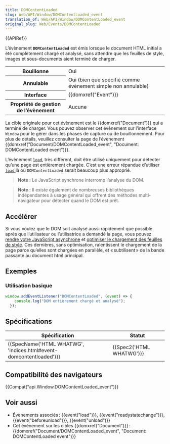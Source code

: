 ```yaml
---
title: DOMContentLoaded
slug: Web/API/Window/DOMContentLoaded_event
translation_of: Web/API/Window/DOMContentLoaded_event
original_slug: Web/Events/DOMContentLoaded
---
```

{{APIRef}}

L’évènement **`DOMContentLoaded`** est émis lorsque le document HTML initial a été complètement chargé et analysé, sans attendre que les feuilles de style, images et sous-documents aient terminé de charger.

<table class="properties">
  <tbody>
    <tr>
      <th scope="row">Bouillonne</th>
      <td>Oui</td>
    </tr>
    <tr>
      <th scope="row">Annulable</th>
      <td>Oui (bien que spécifié comme évènement simple non annulable)</td>
    </tr>
    <tr>
      <th scope="row">Interface</th>
      <td>{{domxref("Event")}}</td>
    </tr>
    <tr>
      <th scope="row">Propriété de gestion de l’évènement</th>
      <td>Aucune</td>
    </tr>
  </tbody>
</table>

La cible originale pour cet évènement est le {{domxref("Document")}} qui a terminé de charger. Vous pouvez observer cet évènement sur l’interface `Window` pour le gérer dans les phases de capture ou de bouillonnement. Pour plus de détails, veuillez consulter la page de l’évènement {{domxref("Document/DOMContentLoaded_event", "Document: DOMContent​Loaded event")}}.

L’évènement [`load`](/fr/docs/Web/Events/load), très différent, doit être utilisé uniquement pour détecter qu’une page est entièrement chargée. C’est une erreur répandue d’utiliser [`load` ](/fr/docs/Web/Events/load)là où `DOMContentLoaded` serait beaucoup plus approprié.

> **Note :** Le JavaScript synchrone interromp l’analyse du DOM.

> **Note :** Il existe également de nombreuses bibliothèques indépendantes à usage général qui offrent des méthodes multi-navigateur pour détecter quand le DOM est prêt.

## Accélérer

Si vous voulez que le DOM soit analysé aussi rapidement que possible après que l’utilisateur ou l’utilisatrice a demandé la page, vous pouvez [rendre votre JavaScript asynchrone](/fr/docs/Web/API/XMLHttpRequest/Synchronous_and_Asynchronous_Requests) et [optimiser le chargement des feuilles de style](https://developers.google.com/speed/docs/insights/OptimizeCSSDelivery). Ces dernières, sans optimisation, ralentissent le chargement de la page parce qu’elles sont chargées en parallèle, et « subtilisent » de la bande passante au document html principal.

## Exemples

### Utilisation basique

```js
window.addEventListener("DOMContentLoaded", (event) => {
    console.log("DOM entièrement chargé et analysé");
  });
```

## Spécifications

| Spécification                                                                            | Statut                           |
| ---------------------------------------------------------------------------------------- | -------------------------------- |
| {{SpecName('HTML WHATWG', 'indices.html#event-domcontentloaded')}} | {{Spec2('HTML WHATWG')}} |

## Compatibilité des navigateurs

{{Compat("api.Window.DOMContentLoaded_event")}}

## Voir aussi

- Évènements associés : {{event("load")}}, {{event("readystatechange")}}, {{event("beforeunload")}}, {{event("unload")}}
- Cet évènement sur les cibles {{domxref("Document")}} : {{domxref("Document/DOMContentLoaded_event", "Document: DOMContent​Loaded event")}}

